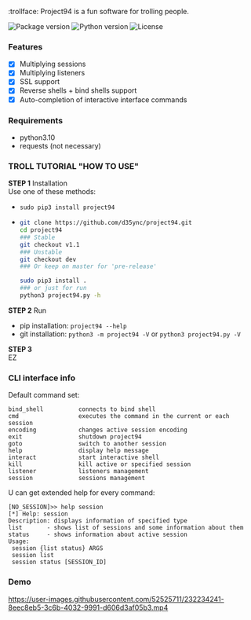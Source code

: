 :trollface: Project94 is a fun software for trolling people.

<div id="badges">
  <img src="https://img.shields.io/pypi/v/project94" alt="Package version"/>
  <img src="https://img.shields.io/pypi/pyversions/project94" alt="Python version"/>
  <img src="https://img.shields.io/github/license/d35ync/project94" alt="License"/>
</div>

### Features
- [X] Multiplying sessions
- [X] Multiplying listeners
- [X] SSL support
- [X] Reverse shells + bind shells support
- [X] Auto-completion of interactive interface commands

### Requirements
- python3.10
- requests (not necessary)

### TROLL TUTORIAL "HOW TO USE"
**STEP 1** Installation  
Use one of these methods:
- `sudo pip3 install project94`
- ```bash
  git clone https://github.com/d35ync/project94.git
  cd project94
  ### Stable
  git checkout v1.1
  ### Unstable
  git checkout dev
  ### Or keep on master for 'pre-release'
  
  sudo pip3 install .
  ### or just for run
  python3 project94.py -h
  ```
  
**STEP 2** Run  
- pip installation: `project94 --help`
- git installation: `python3 -m project94 -V` or `python3 project94.py -V`

**STEP 3**  
EZ

### CLI interface info
Default command set:
```
bind_shell          connects to bind shell
cmd                 executes the command in the current or each session
encoding            changes active session encoding
exit                shutdown project94
goto                switch to another session
help                display help message
interact            start interactive shell
kill                kill active or specified session
listener            listeners management
session             sessions management
```

U can get extended help for every command:
```
[NO_SESSION]>> help session
[*] Help: session
Description: displays information of specified type
list       - shows list of sessions and some information about them
status     - shows information about active session
Usage:
 session {list status} ARGS
 session list
 session status [SESSION_ID]
```

### Demo

https://user-images.githubusercontent.com/52525711/232234241-8eec8eb5-3c6b-4032-9991-d606d3af05b3.mp4
